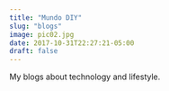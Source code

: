 ```yaml
---
title: "Mundo DIY"
slug: "blogs"
image: pic02.jpg
date: 2017-10-31T22:27:21-05:00
draft: false
---
```


My blogs about technology and lifestyle.
